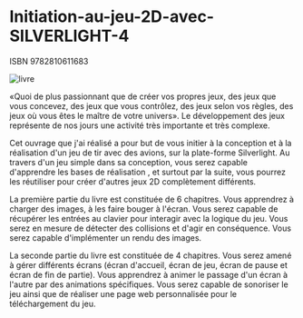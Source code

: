 # Initiation-au-jeu-2D-avec-SILVERLIGHT-4
ISBN 9782810611683

![livre](http://www.reypatrice.fr/livres/fiche_bod_01_initiation_jeu_2d_silverlight4/bod_01_200x264.png)

«Quoi de plus passionnant que de créer vos propres jeux, des jeux que vous concevez, des jeux que vous contrôlez, des jeux selon vos règles, des jeux où vous êtes le maître de votre univers». Le développement des jeux représente de nos jours une activité très importante et très complexe.

Cet ouvrage que j'ai réalisé a pour but de vous initier à la conception et à la réalisation d'un jeu de tir avec des avions, sur la plate-forme Silverlight. Au travers d'un jeu simple dans sa conception, vous serez capable d'apprendre les bases de réalisation , et surtout par la suite, vous pourrez les réutiliser pour créer d'autres jeux 2D complètement différents.

La première partie du livre est constituée de 6 chapitres. Vous apprendrez à charger des images, à les faire bouger à l'écran. Vous serez capable de récupérer les entrées au clavier pour interagir avec la logique du jeu. Vous serez en mesure de détecter des collisions et d'agir en conséquence. Vous serez capable d'implémenter un rendu des images.

La seconde partie du livre est constituée de 4 chapitres. Vous serez amené à gérer différents écrans (écran d'accueil, écran de jeu, écran de pause et écran de fin de partie). Vous apprendrez à animer le passage d'un écran à l'autre par des animations spécifiques. Vous serez capable de sonoriser le jeu ainsi que de réaliser une page web personnalisée pour le téléchargement du jeu.
